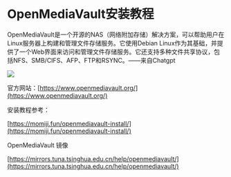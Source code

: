 # OpenMediaVault安装教程

OpenMediaVault是一个开源的NAS（网络附加存储）解决方案，可以帮助用户在Linux服务器上构建和管理文件存储服务。它使用Debian Linux作为其基础，并提供了一个Web界面来访问和管理文件存储服务。它还支持多种文件共享协议，包括NFS、SMB/CIFS、AFP、FTP和RSYNC。——来自Chatgpt

![](https://www.openmediavault.org/wp-content/uploads/2016/09/header_logo3.png)

官方网站：[https://www.openmediavault.org/](https://www.openmediavault.org/)

安装教程参考：

[https://momiji.fun/openmediavault-install/](https://momiji.fun/openmediavault-install/)

OpenMediaVault 镜像

[https://mirrors.tuna.tsinghua.edu.cn/help/openmediavault/](https://mirrors.tuna.tsinghua.edu.cn/help/openmediavault/)
